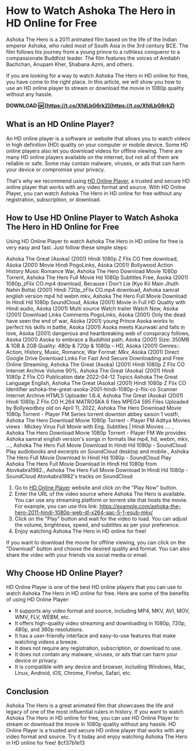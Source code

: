 
 
# How to Watch Ashoka The Hero in HD Online for Free
 
Ashoka The Hero is a 2011 animated film based on the life of the Indian emperor Ashoka, who ruled most of South Asia in the 3rd century BCE. The film follows his journey from a young prince to a ruthless conqueror to a compassionate Buddhist leader. The film features the voices of Amitabh Bachchan, Anupam Kher, Shabana Azmi, and others.
 
If you are looking for a way to watch Ashoka The Hero in HD online for free, you have come to the right place. In this article, we will show you how to use an HD online player to stream or download the movie in 1080p quality without any hassle.
 
**DOWNLOAD 🆗 [https://t.co/XfdLbG6rk2](https://t.co/XfdLbG6rk2)**


 
## What is an HD Online Player?
 
An HD online player is a software or website that allows you to watch videos in high definition (HD) quality on your computer or mobile device. Some HD online players also let you download videos for offline viewing. There are many HD online players available on the internet, but not all of them are reliable or safe. Some may contain malware, viruses, or ads that can harm your device or compromise your privacy.
 
That's why we recommend using [HD Online Player](https://hd-online-player.com), a trusted and secure HD online player that works with any video format and source. With HD Online Player, you can watch Ashoka The Hero in HD online for free without any registration, subscription, or download.
 
## How to Use HD Online Player to Watch Ashoka The Hero in HD Online for Free
 
Using HD Online Player to watch Ashoka The Hero in HD online for free is very easy and fast. Just follow these simple steps:
 
Ashoka The Great (Asoka) (2001) Hindi 1080p Z Flix CO free download,  Aśoka (2001) Movie Hindi PogoLinks,  Aśoka (2001) Bollywood Action History Music Romance War,  Ashoka The Hero Download Movie 1080p Torrent,  Ashoka The Hero Full Movie Hd 1080p Subtitles Free,  Asoka (2001) 1080p\_zFlix CO.mp4 download,  Because I Don't Lie (Kyo Kii Main Jhuth Nahin Bolta) (2001) Hindi 720p\_zFlix CO.mp4 download,  Ashoka samrat english version mp4 hd webm mkv,  Ashoka The Hero Full Movie Download In Hindi Hd 1080p SoundCloud,  Aśoka (2001) Movie in Full HD Quality with Hindi audio,  Aśoka (2001) Multi source Watch trailer Watch Now,  Aśoka (2001) Download Links Comments PogoLinks,  Aśoka (2001) Only the dead have seen the end of war,  Aśoka (2001) young Prince Asoka works to perfect his skills in battle,  Aśoka (2001) Asoka meets Kaurwaki and falls in love,  Aśoka (2001) dangerous and heartbreaking web of conspiracy follows,  Aśoka (2001) Asoka to embrace a Buddhist path,  Aśoka (2001) Size: 350MB & 1GB & 2GB Quality: 480p & 720p & 1080p – HD,  Aśoka (2001) Genres:: Action, History, Music, Romance, War Format: Mkv,  Aśoka (2001) Direct Google Drive Download Links For Fast And Secure Downloading and Free Online Streaming,  Ashoka The Great (Asoka) (2001) Hindi 1080p Z Flix CO Internet Archive Volume 90%,  Ashoka The Great (Asoka) (2001) Hindi 1080p Z Flix CO Publication date 2022-04-12 Topics Ashoka The Great Language English,  Ashoka The Great (Asoka) (2001) Hindi 1080p Z Flix CO Identifier ashoka-the-great-asoka-2001-hindi-1080p-z-flix-co Scanner Internet Archive HTML5 Uploader 1.6.4,  Ashoka The Great (Asoka) (2001) Hindi 1080p Z Flix CO H.264 MATROSKA 6 files MPEG4 595 Files Uploaded by Bollywodboy old on April 11, 2022,  Ashoka The Hero Download Movie 1080p Torrent - Player FM Series torrent downton abbey saison 1 vostfr,  Ashoka The Hero Download Movie 1080p Torrent - Player FM Aditya Movies views · Mickey Virus Full Movie with Eng. Subtitles | Hindi Movies .... ,  Ashoka The Hero Download Movie 1080p Torrent - Player FM We provides Ashoka samrat english version's songs in formats like mp4, hd, webm, mkv, ...,  Ashoka The Hero Full Movie Download In Hindi Hd 1080p - SoundCloud Play audiobooks and excerpts on SoundCloud desktop and mobile.,  Ashoka The Hero Full Movie Download In Hindi Hd 1080p - SoundCloud Play Ashoka The Hero Full Movie Download In Hindi Hd 1080p from Atovkabra1982.,  Ashoka The Hero Full Movie Download In Hindi Hd 1080p - SoundCloud Atovkabra1982's tracks on SoundCloud
 
1. Go to [HD Online Player](https://hd-online-player.com) website and click on the "Play Now" button.
2. Enter the URL of the video source where Ashoka The Hero is available. You can use any streaming platform or torrent site that hosts the movie. For example, you can use this link: https://example.com/ashoka-the-hero-2011-hindi-1080p-web-dl-x264-aac-5-1-esub-mkv/
3. Click on the "Play" button and wait for the video to load. You can adjust the volume, brightness, speed, and subtitles as per your preference.
4. Enjoy watching Ashoka The Hero in HD online for free!

If you want to download the movie for offline viewing, you can click on the "Download" button and choose the desired quality and format. You can also share the video with your friends via social media or email.
 
## Why Choose HD Online Player?
 
HD Online Player is one of the best HD online players that you can use to watch Ashoka The Hero in HD online for free. Here are some of the benefits of using HD Online Player:

- It supports any video format and source, including MP4, MKV, AVI, MOV, WMV, FLV, WEBM, etc.
- It offers high-quality video streaming and downloading in 1080p, 720p, 480p, and 360p resolutions.
- It has a user-friendly interface and easy-to-use features that make watching videos a breeze.
- It does not require any registration, subscription, or download to use.
- It does not contain any malware, viruses, or ads that can harm your device or privacy.
- It is compatible with any device and browser, including Windows, Mac, Linux, Android, iOS, Chrome, Firefox, Safari, etc.

## Conclusion
 
Ashoka The Hero is a great animated film that showcases the life and legacy of one of the most influential rulers in history. If you want to watch Ashoka The Hero in HD online for free, you can use HD Online Player to stream or download the movie in 1080p quality without any hassle. HD Online Player is a trusted and secure HD online player that works with any video format and source. Try it today and enjoy watching Ashoka The Hero in HD online for free!
 8cf37b1e13
 
